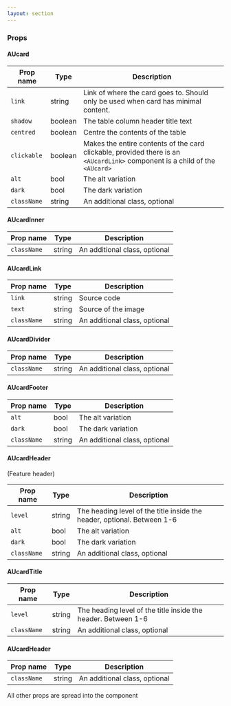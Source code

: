 ```yaml
---
layout: section
---
```


### Props


#### AUcard

| Prop name     | Type        | Description |
| --------------| ----------- | ----------- |
| `link`        | string      | Link of where the card goes to. Should only be used when card has minimal content. |
| `shadow`      | boolean     | The table column header title text |
| `centred`     | boolean     | Centre the contents of the table |
| `clickable`   | boolean     | Makes the entire contents of the card clickable, provided there is an `<AUcardLink>` component is a child of the `<AUcard>` |
| `alt`       | bool       | The alt variation |
| `dark`      | bool       | The dark variation |
| `className`         | string     | An additional class, optional |



#### AUcardInner

| Prop name   | Type        | Description |
| ----------- | ----------- | ----------- |
| `className`        | string     | An additional class, optional |



#### AUcardLink

| Prop name    | Type       | Description |
| ------------ | ---------- | ----------- |
| `link`       | string     | Source code |
| `text`       | string     | Source of the image |
| `className`  | string     | An additional class, optional |


#### AUcardDivider

| Prop name   | Type        | Description |
| ----------- | ----------- | ----------- |
| `className`        | string     | An additional class, optional |


#### AUcardFooter

| Prop name   | Type        | Description |
| ----------- | ----------- | ----------- |
| `alt`       | bool       | The alt variation |
| `dark`      | bool       | The dark variation |
| `className`        | string     | An additional class, optional |



#### AUcardHeader

(Feature header)

| Prop name   | Type        | Description |
| ----------- | ----------- | ----------- |
| `level`     | string     | The heading level of the title inside the header, optional. Between 1-6 |
| `alt`       | bool       | The alt variation |
| `dark`      | bool       | The dark variation |
| `className` | string     | An additional class, optional |


#### AUcardTitle

| Prop name   | Type        | Description |
| ----------- | ----------- | ----------- |
| `level`     | string     | The heading level of the title inside the header. Between 1-6 |
| `className` | string     | An additional class, optional |

#### AUcardHeader

| Prop name   | Type        | Description |
| ----------- | ----------- | ----------- |
| `className`        | string     | An additional class, optional |


All other props are spread into the component
